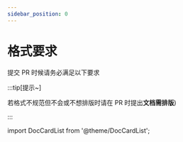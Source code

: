 ```yaml
---
sidebar_position: 0
---
```


# 格式要求

提交 PR 时候请务必满足以下要求

:::tip[提示~]

若格式不规范但不会或不想排版时请在 PR 时提出**文档需排版**)

:::

import DocCardList from '@theme/DocCardList';

<DocCardList />
